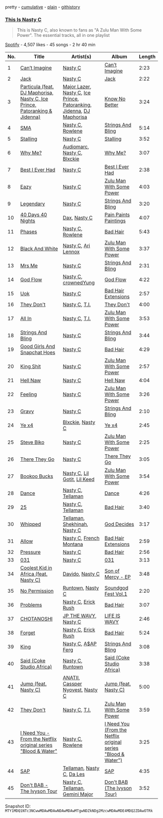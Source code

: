 pretty - [cumulative](/playlists/cumulative/37i9dQZF1DX9gDTB1VLIIh.md) - [plain](/playlists/plain/37i9dQZF1DX9gDTB1VLIIh) - [githistory](https://github.githistory.xyz/mackorone/spotify-playlist-archive/blob/main/playlists/plain/37i9dQZF1DX9gDTB1VLIIh)

### [This Is Nasty C](https://open.spotify.com/playlist/37i9dQZF1DX9gDTB1VLIIh)

> This is Nasty C, also known to fans as "A Zulu Man With Some Power"\. The essential tracks, all in one playlist

[Spotify](https://open.spotify.com/user/spotify) - 4,507 likes - 45 songs - 2 hr 40 min

| No. | Title | Artist(s) | Album | Length |
|---|---|---|---|---|
| 1 | [Can’t Imagine](https://open.spotify.com/track/0rnpL28BY6fgO5ZYZnAwT6) | [Nasty C](https://open.spotify.com/artist/2gzWmhOZhDN6gXL49JW9qj) | [Can’t Imagine](https://open.spotify.com/album/1ia7otI37M8BfXPGkFtnTw) | 2:23 |
| 2 | [Jack](https://open.spotify.com/track/0MydMUtzMjfPI1htepCM6J) | [Nasty C](https://open.spotify.com/artist/2gzWmhOZhDN6gXL49JW9qj) | [Jack](https://open.spotify.com/album/6wECibFr4zHhkIFLxyNdvx) | 2:22 |
| 3 | [Particula \(feat\. DJ Maphorisa, Nasty C, Ice Prince, Patoranking & Jidenna\)](https://open.spotify.com/track/2mZLaQDdLplafm3Y5HMr51) | [Major Lazer](https://open.spotify.com/artist/738wLrAtLtCtFOLvQBXOXp), [Nasty C](https://open.spotify.com/artist/2gzWmhOZhDN6gXL49JW9qj), [Ice Prince](https://open.spotify.com/artist/1sSt1DqqqFLkPwfrqafVyn), [Patoranking](https://open.spotify.com/artist/2hKQc001G7ggs3ZyxMdkGq), [Jidenna](https://open.spotify.com/artist/4TsHKU8l8Wq7n7OPVikirn), [DJ Maphorisa](https://open.spotify.com/artist/0mMqD2uqwvCjFvlzo6ayGi) | [Know No Better](https://open.spotify.com/album/4PJtsH62RuojHmS3VCAHXx) | 3:24 |
| 4 | [SMA](https://open.spotify.com/track/4fkCcUS3Gl5cRi9zNt7oMa) | [Nasty C](https://open.spotify.com/artist/2gzWmhOZhDN6gXL49JW9qj), [Rowlene](https://open.spotify.com/artist/0pEJe38UHfdkFEEaPgwH0P) | [Strings And Bling](https://open.spotify.com/album/6JyxiTsgY9NgCgBxwtrhgo) | 5:14 |
| 5 | [Stalling](https://open.spotify.com/track/1iSiayhy8ewrs7Bb2g0du4) | [Nasty C](https://open.spotify.com/artist/2gzWmhOZhDN6gXL49JW9qj) | [Stalling](https://open.spotify.com/album/0IMyl9QsHEcb5B8PQsgEHG) | 3:52 |
| 6 | [Why Me?](https://open.spotify.com/track/7rpEhFwa8OTnMoqkDT0JOr) | [Audiomarc](https://open.spotify.com/artist/7M5xa3W8nnFeBaOvJVHRxj), [Nasty C](https://open.spotify.com/artist/2gzWmhOZhDN6gXL49JW9qj), [Blxckie](https://open.spotify.com/artist/4pQcWzOMSmmz5DK6TqO2FL) | [Why Me?](https://open.spotify.com/album/7ipNeYgWhbiQUjmgKJCEHZ) | 3:07 |
| 7 | [Best I Ever Had](https://open.spotify.com/track/26GutI9CH23aj4ZZlhLVXc) | [Nasty C](https://open.spotify.com/artist/2gzWmhOZhDN6gXL49JW9qj) | [Best I Ever Had](https://open.spotify.com/album/7IZ4yJSu3YiGNcQlw1mIBs) | 2:38 |
| 8 | [Eazy](https://open.spotify.com/track/1e5O3SrnSLWnj47I29Arj0) | [Nasty C](https://open.spotify.com/artist/2gzWmhOZhDN6gXL49JW9qj) | [Zulu Man With Some Power](https://open.spotify.com/album/04udszu1QoEWl5qXu2MTUi) | 4:03 |
| 9 | [Legendary](https://open.spotify.com/track/16dDfs2NdwAJiJHAQT9STv) | [Nasty C](https://open.spotify.com/artist/2gzWmhOZhDN6gXL49JW9qj) | [Strings And Bling](https://open.spotify.com/album/6JyxiTsgY9NgCgBxwtrhgo) | 3:20 |
| 10 | [40 Days 40 Nights](https://open.spotify.com/track/5mowBXcS0kBQ347Hb48QTc) | [Dax](https://open.spotify.com/artist/5icKdCmMhNMYoAzVBAWt39), [Nasty C](https://open.spotify.com/artist/2gzWmhOZhDN6gXL49JW9qj) | [Pain Paints Paintings](https://open.spotify.com/album/1zDbcQiL9pDK3AYgjn4Iop) | 4:07 |
| 11 | [Phases](https://open.spotify.com/track/1TyqrcdmJMBWgPoNKZWisr) | [Nasty C](https://open.spotify.com/artist/2gzWmhOZhDN6gXL49JW9qj), [Rowlene](https://open.spotify.com/artist/0pEJe38UHfdkFEEaPgwH0P) | [Bad Hair](https://open.spotify.com/album/3ymK0IkQzqgVEmxGYC2Tzl) | 5:43 |
| 12 | [Black And White](https://open.spotify.com/track/7LMbVWgxwhTEOm44Zmp8Ty) | [Nasty C](https://open.spotify.com/artist/2gzWmhOZhDN6gXL49JW9qj), [Ari Lennox](https://open.spotify.com/artist/1vaQ6v3pOFxAIrFoPrAcom) | [Zulu Man With Some Power](https://open.spotify.com/album/04udszu1QoEWl5qXu2MTUi) | 3:37 |
| 13 | [Mrs Me](https://open.spotify.com/track/36VCwoyF0Sz1zQhXQxpuQL) | [Nasty C](https://open.spotify.com/artist/2gzWmhOZhDN6gXL49JW9qj) | [Strings And Bling](https://open.spotify.com/album/6JyxiTsgY9NgCgBxwtrhgo) | 2:31 |
| 14 | [God Flow](https://open.spotify.com/track/1rS5draMAK7Eep7Cc1aPkd) | [Nasty C](https://open.spotify.com/artist/2gzWmhOZhDN6gXL49JW9qj), [crownedYung](https://open.spotify.com/artist/0GtgdJ7DF3gH8f2029g1WW) | [God Flow](https://open.spotify.com/album/05K48ZBHmNCJmkOdbPhD6z) | 4:22 |
| 15 | [Uok](https://open.spotify.com/track/3CscS4sqTQcfoR8iEm2zQr) | [Nasty C](https://open.spotify.com/artist/2gzWmhOZhDN6gXL49JW9qj) | [Bad Hair Extensions](https://open.spotify.com/album/5YL6AvjnG2Dj4bOaS7dhTn) | 2:57 |
| 16 | [They Don't](https://open.spotify.com/track/1gHhVTOVIQKjjBJ6pxCzG6) | [Nasty C](https://open.spotify.com/artist/2gzWmhOZhDN6gXL49JW9qj), [T.I.](https://open.spotify.com/artist/4OBJLual30L7gRl5UkeRcT) | [They Don't](https://open.spotify.com/album/1FeNQJAvMxKyiwdQJLqk8G) | 4:00 |
| 17 | [All In](https://open.spotify.com/track/5mVfq3wn79JVdHQ7ZuLSCB) | [Nasty C](https://open.spotify.com/artist/2gzWmhOZhDN6gXL49JW9qj), [T.I.](https://open.spotify.com/artist/4OBJLual30L7gRl5UkeRcT) | [Zulu Man With Some Power](https://open.spotify.com/album/04udszu1QoEWl5qXu2MTUi) | 3:53 |
| 18 | [Strings And Bling](https://open.spotify.com/track/1meW3fs5CJdK7MNv4Shl1D) | [Nasty C](https://open.spotify.com/artist/2gzWmhOZhDN6gXL49JW9qj) | [Strings And Bling](https://open.spotify.com/album/6JyxiTsgY9NgCgBxwtrhgo) | 3:44 |
| 19 | [Good Girls And Snapchat Hoes](https://open.spotify.com/track/6Q1IR8SRFgJ8mjSTWXWkjz) | [Nasty C](https://open.spotify.com/artist/2gzWmhOZhDN6gXL49JW9qj) | [Bad Hair](https://open.spotify.com/album/3ymK0IkQzqgVEmxGYC2Tzl) | 4:29 |
| 20 | [King Shit](https://open.spotify.com/track/3UWg3iySnkady5hYtNL2jw) | [Nasty C](https://open.spotify.com/artist/2gzWmhOZhDN6gXL49JW9qj) | [Zulu Man With Some Power](https://open.spotify.com/album/04udszu1QoEWl5qXu2MTUi) | 2:57 |
| 21 | [Hell Naw](https://open.spotify.com/track/2q1g2qLABhGUqlCPi4iQ51) | [Nasty C](https://open.spotify.com/artist/2gzWmhOZhDN6gXL49JW9qj) | [Hell Naw](https://open.spotify.com/album/0hNPMZLXljkHvWR5YKdgNG) | 4:04 |
| 22 | [Feeling](https://open.spotify.com/track/0YGKvmOHvZTykUhnkzpFLv) | [Nasty C](https://open.spotify.com/artist/2gzWmhOZhDN6gXL49JW9qj) | [Zulu Man With Some Power](https://open.spotify.com/album/04udszu1QoEWl5qXu2MTUi) | 3:26 |
| 23 | [Gravy](https://open.spotify.com/track/3FHFnWOSbuiLwDClibhd4f) | [Nasty C](https://open.spotify.com/artist/2gzWmhOZhDN6gXL49JW9qj) | [Strings And Bling](https://open.spotify.com/album/6JyxiTsgY9NgCgBxwtrhgo) | 2:10 |
| 24 | [Ye x4](https://open.spotify.com/track/488crYdGxAi7RdJxKjEWGb) | [Blxckie](https://open.spotify.com/artist/4pQcWzOMSmmz5DK6TqO2FL), [Nasty C](https://open.spotify.com/artist/2gzWmhOZhDN6gXL49JW9qj) | [Ye x4](https://open.spotify.com/album/5K6ozqiCW4tCuU9SxzEx0a) | 2:45 |
| 25 | [Steve Biko](https://open.spotify.com/track/5JGdIK9uo53gxIvLCAXdWu) | [Nasty C](https://open.spotify.com/artist/2gzWmhOZhDN6gXL49JW9qj) | [Zulu Man With Some Power](https://open.spotify.com/album/04udszu1QoEWl5qXu2MTUi) | 2:25 |
| 26 | [There They Go](https://open.spotify.com/track/7tZ6iUkIibysZmPXA0yLq7) | [Nasty C](https://open.spotify.com/artist/2gzWmhOZhDN6gXL49JW9qj) | [There They Go](https://open.spotify.com/album/2BiHNog7wySilMWpzNAdnj) | 3:05 |
| 27 | [Bookoo Bucks](https://open.spotify.com/track/6zdVd206eHcQ5GuDvCSGcZ) | [Nasty C](https://open.spotify.com/artist/2gzWmhOZhDN6gXL49JW9qj), [Lil Gotit](https://open.spotify.com/artist/4ke9HXbejpYVMhbOjSa4le), [Lil Keed](https://open.spotify.com/artist/3uJx5SnOM59Li7lCxA3b29) | [Zulu Man With Some Power](https://open.spotify.com/album/04udszu1QoEWl5qXu2MTUi) | 3:54 |
| 28 | [Dance](https://open.spotify.com/track/5tviiTlaMltD03pVXNCshL) | [Nasty C](https://open.spotify.com/artist/2gzWmhOZhDN6gXL49JW9qj), [Tellaman](https://open.spotify.com/artist/6DqJA9OuRcwPNk76q0cOEW) | [Dance](https://open.spotify.com/album/0cPr8G9R6IopgH4Ufs7O0H) | 4:26 |
| 29 | [25](https://open.spotify.com/track/2N1FYnBCswkc6TXlPWKGHw) | [Nasty C](https://open.spotify.com/artist/2gzWmhOZhDN6gXL49JW9qj), [Tellaman](https://open.spotify.com/artist/6DqJA9OuRcwPNk76q0cOEW) | [Bad Hair](https://open.spotify.com/album/3ymK0IkQzqgVEmxGYC2Tzl) | 3:40 |
| 30 | [Whipped](https://open.spotify.com/track/5izmlzt9mbvzuZogW9TXJB) | [Tellaman](https://open.spotify.com/artist/6DqJA9OuRcwPNk76q0cOEW), [Shekhinah](https://open.spotify.com/artist/1F42GOcKAImOu4yj1b04NB), [Nasty C](https://open.spotify.com/artist/2gzWmhOZhDN6gXL49JW9qj) | [God Decides](https://open.spotify.com/album/5bJrBac7KuQqFY6wn6to8A) | 3:17 |
| 31 | [Allow](https://open.spotify.com/track/1t7fuovEXYKxa3zcdgQV1h) | [Nasty C](https://open.spotify.com/artist/2gzWmhOZhDN6gXL49JW9qj), [French Montana](https://open.spotify.com/artist/6vXTefBL93Dj5IqAWq6OTv) | [Bad Hair Extensions](https://open.spotify.com/album/5YL6AvjnG2Dj4bOaS7dhTn) | 2:59 |
| 32 | [Pressure](https://open.spotify.com/track/1ng7m8cVhY363CoPG2SBaF) | [Nasty C](https://open.spotify.com/artist/2gzWmhOZhDN6gXL49JW9qj) | [Bad Hair](https://open.spotify.com/album/3ymK0IkQzqgVEmxGYC2Tzl) | 2:56 |
| 33 | [031](https://open.spotify.com/track/32csxswCFXU9QQ4kUtBO43) | [Nasty C](https://open.spotify.com/artist/2gzWmhOZhDN6gXL49JW9qj) | [031](https://open.spotify.com/album/1MVrbz0pnowVw8xmsxqZhJ) | 3:13 |
| 34 | [Coolest Kid in Africa \(feat\. Nasty C\)](https://open.spotify.com/track/6A7oGoKJDwL0l0FBwREQJP) | [Davido](https://open.spotify.com/artist/0Y3agQaa6g2r0YmHPOO9rh), [Nasty C](https://open.spotify.com/artist/2gzWmhOZhDN6gXL49JW9qj) | [Son of Mercy \- EP](https://open.spotify.com/album/33te65RWNpXJCwL2cFDRTP) | 3:48 |
| 35 | [No Permission](https://open.spotify.com/track/7jqKilq41EX5ZyiIKeSnwA) | [Runtown](https://open.spotify.com/artist/6mMtnxEQkYoY5FfJIQ9Rhb), [Nasty C](https://open.spotify.com/artist/2gzWmhOZhDN6gXL49JW9qj) | [Soundgod Fest Vol.1](https://open.spotify.com/album/6m2ccnWsYoPtpVHgeSx249) | 2:20 |
| 36 | [Problems](https://open.spotify.com/track/4h97F9SJSC7uPgxoxq4Hjj) | [Nasty C](https://open.spotify.com/artist/2gzWmhOZhDN6gXL49JW9qj), [Erick Rush](https://open.spotify.com/artist/5lyTKgOh28QyJ9KmQArlpA) | [Bad Hair](https://open.spotify.com/album/3ymK0IkQzqgVEmxGYC2Tzl) | 3:07 |
| 37 | [CHOTANOSHI](https://open.spotify.com/track/1GMYv2YrIejd3ubBRjAEyk) | [JP THE WAVY](https://open.spotify.com/artist/0hBYSjDjcAaAuSZcpN8jk9), [Nasty C](https://open.spotify.com/artist/2gzWmhOZhDN6gXL49JW9qj) | [LIFE IS WAVY](https://open.spotify.com/album/19o1qkCpsviMac2uPY3Veh) | 2:46 |
| 38 | [Forget](https://open.spotify.com/track/65g5zcPzLSk65eTi64luPX) | [Nasty C](https://open.spotify.com/artist/2gzWmhOZhDN6gXL49JW9qj), [Erick Rush](https://open.spotify.com/artist/5lyTKgOh28QyJ9KmQArlpA) | [Bad Hair](https://open.spotify.com/album/3ymK0IkQzqgVEmxGYC2Tzl) | 5:24 |
| 39 | [King](https://open.spotify.com/track/68njR0pHe0o8fXTFDUCqbM) | [Nasty C](https://open.spotify.com/artist/2gzWmhOZhDN6gXL49JW9qj), [A$AP Ferg](https://open.spotify.com/artist/5dHt1vcEm9qb8fCyLcB3HL) | [Strings And Bling](https://open.spotify.com/album/6JyxiTsgY9NgCgBxwtrhgo) | 3:08 |
| 40 | [Said \(Coke Studio Africa\)](https://open.spotify.com/track/5Vq2NGaB9ceeROuvx1yXKg) | [Nasty C](https://open.spotify.com/artist/2gzWmhOZhDN6gXL49JW9qj), [Runtown](https://open.spotify.com/artist/6mMtnxEQkYoY5FfJIQ9Rhb) | [Said \(Coke Studio Africa\)](https://open.spotify.com/album/4AaLQWmWFNsz9h2kENp2zL) | 3:38 |
| 41 | [Jump \(feat\. Nasty C\)](https://open.spotify.com/track/1dSnLSxWcAVPprcFdq1H1n) | [ANATII](https://open.spotify.com/artist/6dX1EJC9XFlM8Ql1wGHC55), [Cassper Nyovest](https://open.spotify.com/artist/18CJ8k3h2Rggioow01dlwP), [Nasty C](https://open.spotify.com/artist/2gzWmhOZhDN6gXL49JW9qj) | [Jump \(feat\. Nasty C\)](https://open.spotify.com/album/7d4u8ixuqyHE4D5ccjoxn5) | 5:00 |
| 42 | [They Don't](https://open.spotify.com/track/22IFHAWQe7cDqlL9KJCyo4) | [Nasty C](https://open.spotify.com/artist/2gzWmhOZhDN6gXL49JW9qj), [T.I.](https://open.spotify.com/artist/4OBJLual30L7gRl5UkeRcT) | [Zulu Man With Some Power](https://open.spotify.com/album/04udszu1QoEWl5qXu2MTUi) | 3:59 |
| 43 | [I Need You \- From the Netflix original series "Blood & Water"](https://open.spotify.com/track/3b6CZJw9JOpJ3fQTJbj6pT) | [Nasty C](https://open.spotify.com/artist/2gzWmhOZhDN6gXL49JW9qj), [Rowlene](https://open.spotify.com/artist/0pEJe38UHfdkFEEaPgwH0P) | [I Need You \(From the Netflix original series "Blood & Water"\)](https://open.spotify.com/album/1Ud8OuHGHAQncOCWqOPhs8) | 3:25 |
| 44 | [SAP](https://open.spotify.com/track/2IukRUX2L4pIpaOpIai6FU) | [Tellaman](https://open.spotify.com/artist/6DqJA9OuRcwPNk76q0cOEW), [Nasty C](https://open.spotify.com/artist/2gzWmhOZhDN6gXL49JW9qj), [Da Les](https://open.spotify.com/artist/4on53ORBym2GEnRhIptZwy) | [SAP](https://open.spotify.com/album/75KPPCKkrI3RHbmdpfiXll) | 4:35 |
| 45 | [Don't BAB \- The Ivyson Tour](https://open.spotify.com/track/7kDbjMBlp5RiWy13EnPjwX) | [Nasty C](https://open.spotify.com/artist/2gzWmhOZhDN6gXL49JW9qj), [Tellaman](https://open.spotify.com/artist/6DqJA9OuRcwPNk76q0cOEW), [Gemini Major](https://open.spotify.com/artist/7CmcmdcG6g6XOXueKHgCaM) | [Don't BAB \(The Ivyson Tour\)](https://open.spotify.com/album/1H7NetNXogIicJEMJAJzKB) | 3:52 |

Snapshot ID: `MTY1MDQ1NTc3NCwwMDAwMDAwNDAwMDAwMTgwNDZkNDg2MzcwMDAwMDE4MDQ2ZDAwOTRk`
